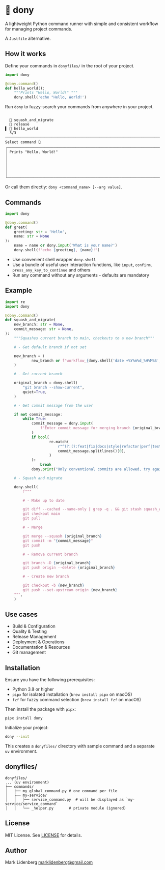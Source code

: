 # 🍥️ dony

A lightweight Python command runner with simple and consistent workflow for managing project 
commands.

A `Justfile` alternative.

## How it works

Define your commands in `donyfiles/` in the root of your project.

```python
import dony

@dony.command()
def hello_world():
    """Prints "Hello, World!" """
    dony.shell('echo "Hello, World!')
```

Run `dony` to fuzzy-search your commands from anywhere in your project.

```
                                                                                                                                                                                                                   
  📝 squash_and_migrate                                                                                                                                                                                             
  📝 release                                                                                                                                                                                                        
▌ 📝 hello_world                                                                                                                                                                                                    
  3/3 ───────────────────────────────────────────────────────────────────────────────────────────────────────────────────────────────────────────────────────────────────────────────────────────────────────────── 
Select command 👆                                                                                                                                                                                                   
╭──────────────────────────────────────────────────────────────────────────────────────────────────────────────────────────────────────────────────────────────────────────────────────────────────────────────────╮
│ Prints "Hello, World!"                                                                                                                                                                                           │
│                                                                                                                                                                                                                  │
│                                                                                                                                                                                                                  │
╰──────────────────────────────────────────────────────────────────────────────────────────────────────────────────────────────────────────────────────────────────────────────────────────────────────────────────╯
```

Or call them directly: `dony <command_name> [--arg value]`.

## Commands

```python
import dony

@dony.command()
def greet(
    greeting: str = 'Hello',
    name: str = None
):
    name = name or dony.input('What is your name?')
    dony.shell(f"echo {greeting}, {name}!")
```

- Use convenient shell wrapper `dony.shell`
- Use a bundle of useful user interaction functions, like `input`, `confirm`, `press_any_key_to_continue` and others
- Run any command without any arguments - defaults are mandatory

## Example


```python
import re
import dony

@dony.command()
def squash_and_migrate(
    new_branch: str = None,
    commit_message: str = None,
):
    """Squashes current branch to main, checkouts to a new branch"""

    # - Get default branch if not set

    new_branch = (
            new_branch or f"workflow_{dony.shell('date +%Y%m%d_%H%M%S', quiet=True)}"
    )

    # - Get current branch

    original_branch = dony.shell(
        "git branch --show-current",
        quiet=True,
    )

    # - Get commit message from the user

    if not commit_message:
        while True:
            commit_message = dony.input(
                f"Enter commit message for merging branch {original_branch} to main:"
            )
            if bool(
                    re.match(
                        r"^(?:(?:feat|fix|docs|style|refactor|perf|test|chore|build|ci|revert)(?:\([A-Za-z0-9_-]+\))?(!)?:)\s.+$",
                        commit_message.splitlines()[0],
                    )
            ):
                break
            dony.print("Only conventional commits are allowed, try again")

    # - Squash and migrate

    dony.shell(
        f"""

        # - Make up to date

        git diff --cached --name-only | grep -q . && git stash squash_and_migrate-{new_branch}
        git checkout main
        git pull

        # - Merge

        git merge --squash {original_branch}
        git commit -m "{commit_message}"
        git push 

        # - Remove current branch

        git branch -D {original_branch}
        git push origin --delete {original_branch}

        # - Create new branch

        git checkout -b {new_branch}
        git push --set-upstream origin {new_branch}
    """,
    )

```

## Use cases
- Build & Configuration
- Quality & Testing
- Release Management
- Deployment & Operations
- Documentation & Resources
- Git management

## Installation

Ensure you have the following prerequisites:
- Python 3.8 or higher
- `pipx` for isolated installation (`brew install pipx` on macOS)
- `fzf` for fuzzy command selection (`brew install fzf` on macOS)

Then install the package with `pipx`:
```bash
pipx install dony
```

Initialize your project:

```bash
dony --init
```

This creates a `donyfiles/` directory with sample command and a separate `uv` environment.


## donyfiles/

```text
donyfiles/
... (uv environment) 
├── commands/
│   ├── my_global_command.py # one command per file
│   ├── my-service/         
│   │   ├── service_command.py  # will be displayed as `my-service/service_command`
│   │   └── _helper.py       # private module (ignored)
```

## License

MIT License. See [LICENSE](LICENSE) for details.

## Author

Mark Lidenberg [marklidenberg@gmail.com](mailto\:marklidenberg@gmail.com)

